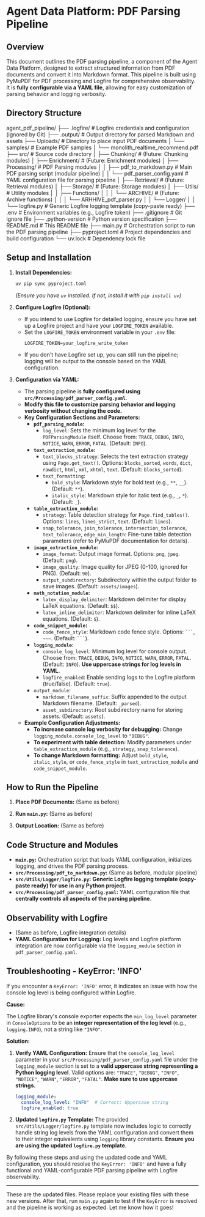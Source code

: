 # Agent Data Platform: PDF Parsing Pipeline

## Overview

This document outlines the PDF parsing pipeline, a component of the Agent Data Platform, designed to extract structured information from PDF documents and convert it into Markdown format. This pipeline is built using PyMuPDF for PDF processing and Logfire for comprehensive observability. It is **fully configurable via a YAML file**, allowing for easy customization of parsing behavior and logging verbosity.

## Directory Structure

agent_pdf_pipeline/
├── .logfire/                  # Logfire credentials and configuration (ignored by Git)
├── .output/                   # Output directory for parsed Markdown and assets
├── Uploads/                   # Directory to place input PDF documents
│   └── samples/             # Example PDF samples
│       └── monolith_realtime_recommend.pdf
├── src/                       # Source code directory
│   ├── Chunking/              # (Future: Chunking modules)
│   ├── Enrichment/            # (Future: Enrichment modules)
│   ├── Processing/           # PDF Parsing modules
│   │   ├── pdf_to_markdown.py # Main PDF parsing script (modular pipeline)
│   │   └── pdf_parser_config.yaml # YAML configuration file for parsing pipeline
│   ├── Retrieval/             # (Future: Retrieval modules)
│   ├── Storage/               # (Future: Storage modules)
│   ├── Utils/                 # Utility modules
│   │   ├── Functions/
│   │   │   └── ARCHIVE/     # (Future: Archive functions)
│   │   │       └── ARHHIVE_pdf_parser.py
│   │   └── Logger/
│   │       └── logfire.py   # Generic Logfire logging template (copy-paste ready)
├── .env                       # Environment variables (e.g., Logfire token)
├── .gitignore                 # Git ignore file
├── .python-version            # Python version specification
├── README.md                  # This README file
├── main.py                    # Orchestration script to run the PDF parsing pipeline
├── pyproject.toml             # Project dependencies and build configuration
└── uv.lock                    # Dependency lock file

## Setup and Installation

1.  **Install Dependencies:**

    ```bash
    uv pip sync pyproject.toml
    ```
    *(Ensure you have `uv` installed. If not, install it with `pip install uv`)*

2.  **Configure Logfire (Optional):**

    *   If you intend to use Logfire for detailed logging, ensure you have set up a Logfire project and have your `LOGFIRE_TOKEN` available.
    *   Set the `LOGFIRE_TOKEN` environment variable in your `.env` file:
        ```env
        LOGFIRE_TOKEN=your_logfire_write_token
        ```
    *   If you don't have Logfire set up, you can still run the pipeline; logging will be output to the console based on the YAML configuration.

3.  **Configuration via YAML:**

    *   The parsing pipeline is **fully configured using `src/Processing/pdf_parser_config.yaml`**.
    *   **Modify this file to customize parsing behavior and logging verbosity without changing the code.**
    *   **Key Configuration Sections and Parameters:**
        *   **`pdf_parsing_module`:**
            *   `log_level`:  Sets the minimum log level for the `PDFParsingModule` itself. Choose from: `TRACE`, `DEBUG`, `INFO`, `NOTICE`, `WARN`, `ERROR`, `FATAL`. (Default: `INFO`).
        *   **`text_extraction_module`:**
            *   `text_blocks_strategy`:  Selects the text extraction strategy using `Page.get_text()`. Options: `blocks_sorted`, `words`, `dict`, `rawdict`, `html`, `xml`, `xhtml`, `text`. (Default: `blocks_sorted`).
            *   `text_formatting`:
                *   `bold_style`:  Markdown style for bold text (e.g., `**`, `__`). (Default: `**`).
                *   `italic_style`: Markdown style for italic text (e.g., `_`, `*`). (Default: `_`).
        *   **`table_extraction_module`:**
            *   `strategy`: Table detection strategy for `Page.find_tables()`. Options: `lines`, `lines_strict`, `text`. (Default: `lines`).
            *   `snap_tolerance`, `join_tolerance`, `intersection_tolerance`, `text_tolerance`, `edge_min_length`: Fine-tune table detection parameters (refer to PyMuPDF documentation for details).
        *   **`image_extraction_module`:**
            *   `image_format`: Output image format. Options: `png`, `jpeg`. (Default: `png`).
            *   `image_quality`: Image quality for JPEG (0-100, ignored for PNG). (Default: `90`).
            *   `output_subdirectory`: Subdirectory within the output folder to save images. (Default: `assets/images`).
        *   **`math_notation_module`:**
            *   `latex_display_delimiter`: Markdown delimiter for display LaTeX equations. (Default: `$$`).
            *   `latex_inline_delimiter`: Markdown delimiter for inline LaTeX equations. (Default: `$`).
        *   **`code_snippet_module`:**
            *   `code_fence_style`: Markdown code fence style. Options: ` ``` `, `~~~`. (Default: ` ``` `).
        *   **`logging_module`:**
            *   `console_log_level`:  Minimum log level for console output. Choose from: `TRACE`, `DEBUG`, `INFO`, `NOTICE`, `WARN`, `ERROR`, `FATAL`. (Default: `INFO`). **Use uppercase strings for log levels in YAML.**
            *   `logfire_enabled`: Enable sending logs to the Logfire platform (true/false). (Default: `true`).
        *   `output_module`:
            *   `markdown_filename_suffix`: Suffix appended to the output Markdown filename. (Default: `_parsed`).
            *   `asset_subdirectory`: Root subdirectory name for storing assets. (Default: `assets`).
    *   **Example Configuration Adjustments:**
        *   **To increase console log verbosity for debugging:** Change `logging_module.console_log_level` to `"DEBUG"`.
        *   **To experiment with table detection:** Modify parameters under `table_extraction_module` (e.g., `strategy`, `snap_tolerance`).
        *   **To change Markdown formatting:** Adjust `bold_style`, `italic_style`, or `code_fence_style` in `text_extraction_module` and `code_snippet_module`.

## How to Run the Pipeline

1.  **Place PDF Documents:** (Same as before)

2.  **Run `main.py`:** (Same as before)

3.  **Output Location:** (Same as before)

## Code Structure and Modules

*   **`main.py`:** Orchestration script that loads YAML configuration, initializes logging, and drives the PDF parsing process.
*   **`src/Processing/pdf_to_markdown.py`:** (Same as before, modular pipeline)
*   **`src/Utils/Logger/logfire.py`:** **Generic Logfire logging template (copy-paste ready) for use in any Python project.**
*   **`src/Processing/pdf_parser_config.yaml`:** YAML configuration file that **centrally controls all aspects of the parsing pipeline.**

## Observability with Logfire

*   (Same as before, Logfire integration details)
*   **YAML Configuration for Logging:** Log levels and Logfire platform integration are now configurable via the `logging_module` section in `pdf_parser_config.yaml`.

## Troubleshooting - KeyError: 'INFO'

If you encounter a `KeyError: 'INFO'` error, it indicates an issue with how the console log level is being configured within Logfire.

**Cause:**

The Logfire library's console exporter expects the `min_log_level` parameter in `ConsoleOptions` to be an **integer representation of the log level** (e.g., `logging.INFO`), not a string like `"INFO"`.

**Solution:**

1.  **Verify YAML Configuration:** Ensure that the `console_log_level` parameter in your `src/Processing/pdf_parser_config.yaml` file under the `logging_module` section is set to a **valid uppercase string representing a Python logging level**.  Valid options are: `"TRACE"`, `"DEBUG"`, `"INFO"`, `"NOTICE"`, `"WARN"`, `"ERROR"`, `"FATAL"`. **Make sure to use uppercase strings.**

    ```yaml
    logging_module:
      console_log_level: "INFO"  # Correct: Uppercase string
      logfire_enabled: true
    ```

2.  **Updated `logfire.py` Template:** The provided `src/Utils/Logger/logfire.py` template now includes logic to correctly handle string log levels from the YAML configuration and convert them to their integer equivalents using `logging` library constants. **Ensure you are using the updated `logfire.py` template.**

By following these steps and using the updated code and YAML configuration, you should resolve the `KeyError: 'INFO'` and have a fully functional and YAML-configurable PDF parsing pipeline with Logfire observability.

---

These are the updated files. Please replace your existing files with these new versions. After that, run `main.py` again to test if the `KeyError` is resolved and the pipeline is working as expected. Let me know how it goes!